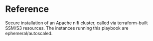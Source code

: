 # Reference
Secure installation of an Apache nifi cluster, called via terraform-built SSM/S3 resources. The instances running this playbook are ephemeral/autoscaled.
